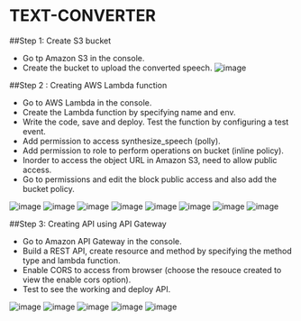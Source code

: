 # TEXT-CONVERTER

##Step 1: Create S3 bucket
- Go tp Amazon S3 in the console.
- Create the bucket to upload the converted speech.
![image](https://github.com/AthullyaR/TEXT-CONVERTER/assets/78737460/8b75fd76-da6f-46fe-affd-6894ea618833)


##Step 2 : Creating AWS Lambda function
- Go to AWS Lambda in the console.
- Create the Lambda function by specifying name and env.
- Write the code, save and deploy. Test the function by configuring a test event.
- Add permission to access synthesize_speech (polly).
- Add permission to role to perform operations on bucket (inline policy).
- Inorder to access the object URL in Amazon S3, need to allow public access.
- Go to permissions and edit the block public access and also add the bucket policy.
  
![image](https://github.com/AthullyaR/TEXT-CONVERTER/assets/78737460/ff9c56cd-191d-49a2-8758-3ac9f9132cb3)
![image](https://github.com/AthullyaR/TEXT-CONVERTER/assets/78737460/9451864a-6605-4259-95e6-d3549cefbcba)
![image](https://github.com/AthullyaR/TEXT-CONVERTER/assets/78737460/ebf6537c-6f28-41d7-916c-3e4c9be082b6)
![image](https://github.com/AthullyaR/TEXT-CONVERTER/assets/78737460/42885541-7617-49e1-af25-35d3299b28f4)
![image](https://github.com/AthullyaR/TEXT-CONVERTER/assets/78737460/3fe48a5c-e2db-4430-9c2b-db932bad3f09)
![image](https://github.com/AthullyaR/TEXT-CONVERTER/assets/78737460/18497c8c-84d3-4ac2-9ef2-80f65393a848)
![image](https://github.com/AthullyaR/TEXT-CONVERTER/assets/78737460/8b0d40fd-bdc3-4646-a252-227ebf4fdc6e)
![image](https://github.com/AthullyaR/TEXT-CONVERTER/assets/78737460/5926fd78-f184-4322-95d9-c186fe769284)

##Step 3: Creating API using API Gateway
- Go to Amazon API Gateway in the console.
- Build a REST API, create resource and method by specifying the method type and lambda function.
- Enable CORS to access from browser (choose the resouce created to view the enable cors option).
- Test to see the working and deploy API.

![image](https://github.com/AthullyaR/TEXT-CONVERTER/assets/78737460/dba1259b-a02e-4834-9623-d7a86e60faae)
![image](https://github.com/AthullyaR/TEXT-CONVERTER/assets/78737460/a76c83f6-6c06-4e05-8c84-29f557e7f6b6)
![image](https://github.com/AthullyaR/TEXT-CONVERTER/assets/78737460/d8613dc6-5d5b-427e-b96b-2d1ca5be2dd2)
![image](https://github.com/AthullyaR/TEXT-CONVERTER/assets/78737460/d648f8df-431c-4a57-8382-b521951dc162)
![image](https://github.com/AthullyaR/TEXT-CONVERTER/assets/78737460/73fa2888-7a0d-48bb-acfb-45d64d7a2d4d)













